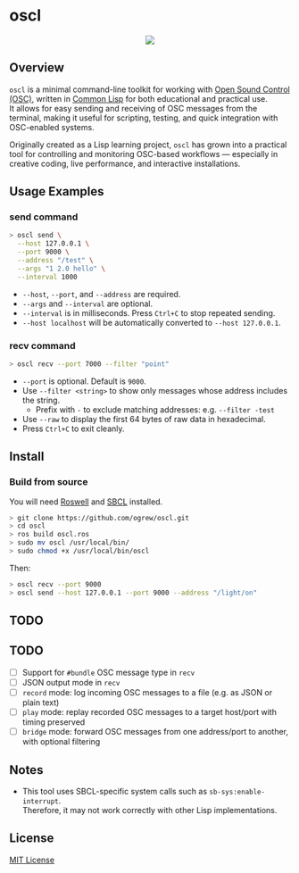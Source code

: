 # oscl

<p align="center">
  <img src="https://github.com/user-attachments/assets/7483f06c-d49a-4041-9fab-2e84f928bca1" />
</p>

## Overview

`oscl` is a minimal command-line toolkit for working with [Open Sound Control (OSC)](https://opensoundcontrol.stanford.edu), written in [Common Lisp](https://common-lisp.net) for both educational and practical use.  
It allows for easy sending and receiving of OSC messages from the terminal, making it useful for scripting, testing, and quick integration with OSC-enabled systems.

Originally created as a Lisp learning project, `oscl` has grown into a practical tool for controlling and monitoring OSC-based workflows — especially in creative coding, live performance, and interactive installations.

## Usage Examples

### send command

```bash
> oscl send \
  --host 127.0.0.1 \
  --port 9000 \
  --address "/test" \
  --args "1 2.0 hello" \
  --interval 1000
```

- `--host`, `--port`, and `--address` are required.
- `--args` and `--interval` are optional.
- `--interval` is in milliseconds. Press `Ctrl+C` to stop repeated sending.
- `--host localhost` will be automatically converted to `--host 127.0.0.1`.

### recv command

```bash
> oscl recv --port 7000 --filter "point"
```

- `--port` is optional. Default is `9000`.
- Use `--filter <string>` to show only messages whose address includes the string.
  - Prefix with `-` to exclude matching addresses: e.g. `--filter -test`
- Use `--raw` to display the first 64 bytes of raw data in hexadecimal.
- Press `Ctrl+C` to exit cleanly.

## Install

### Build from source

You will need [Roswell](https://github.com/roswell/roswell) and [SBCL](http://www.sbcl.org/) installed.

```bash
> git clone https://github.com/ogrew/oscl.git
> cd oscl
> ros build oscl.ros
> sudo mv oscl /usr/local/bin/
> sudo chmod +x /usr/local/bin/oscl
```

Then:

```bash
> oscl recv --port 9000
> oscl send --host 127.0.0.1 --port 9000 --address "/light/on"
```

## TODO

## TODO

- [ ] Support for `#bundle` OSC message type in `recv`
- [ ] JSON output mode in `recv`
- [ ] `record` mode: log incoming OSC messages to a file (e.g. as JSON or plain text)
- [ ] `play` mode: replay recorded OSC messages to a target host/port with timing preserved
- [ ] `bridge` mode: forward OSC messages from one address/port to another, with optional filtering

## Notes

- This tool uses SBCL-specific system calls such as `sb-sys:enable-interrupt`.  
  Therefore, it may not work correctly with other Lisp implementations.

## License

[MIT License](https://github.com/ogrew/oscl/blob/main/LICENSE)
